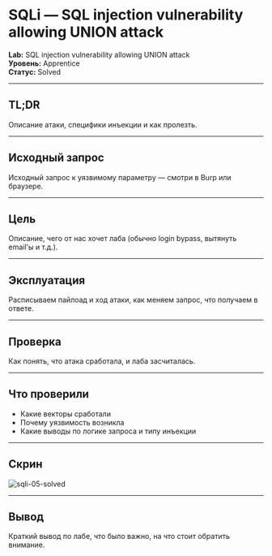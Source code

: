 # SQLi — SQL injection vulnerability allowing UNION attack

**Lab:** SQL injection vulnerability allowing UNION attack  
**Уровень:** Apprentice  
**Статус:** Solved

---

## TL;DR

Описание атаки, специфики инъекции и как пролезть.

---

## Исходный запрос

Исходный запрос к уязвимому параметру — смотри в Burp или браузере.

---

## Цель

Описание, чего от нас хочет лаба (обычно login bypass, вытянуть email'ы и т.д.).

---

## Эксплуатация

Расписываем пайлоад и ход атаки, как меняем запрос, что получаем в ответе.

---

## Проверка

Как понять, что атака сработала, и лаба засчиталась.

---

## Что проверили

- Какие векторы сработали
- Почему уязвимость возникла
- Какие выводы по логике запроса и типу инъекции

---

## Скрин

![sqli-05-solved](./05.png)

---

## Вывод

Краткий вывод по лабе, что было важно, на что стоит обратить внимание.
